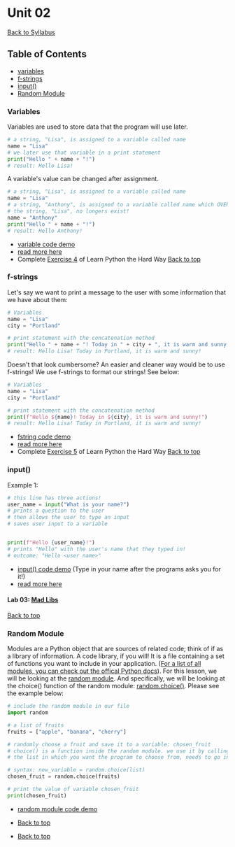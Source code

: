 # <a id="top"></a>Unit 02
[Back to Syllabus](../README.md)

## Table of Contents
- [variables](#variables)
- [f-strings](#fstring)
- [input()](#input)
- [Random Module](#random)

### <a id="variables"></a>Variables
Variables are used to store data that the program will use later.

```python
# a string, "Lisa", is assigned to a variable called name
name = "Lisa"
# we later use that variable in a print statement
print("Hello " + name + "!")
# result: Hello Lisa!
```

A variable's value can be changed after assignment.

```python
# a string, "Lisa", is assigned to a variable called name
name = "Lisa"
# a string, "Anthony", is assigned to a variable called name which OVERWRITES the previous data
# the string, "Lisa", no longers exist!
name = "Anthony"
print("Hello " + name + "!")
# result: Hello Anthony!
```
- [variable code demo](https://repl.it/@pdxadmin/variables)
- [read more here](https://www.w3schools.com/python/python_variables.asp)
- Complete [Exercise 4](https://learnpythonthehardway.org/python3/ex4.html) of Learn Python the Hard Way
[Back to top](#top)

### <a id="fstring">f-strings</a>

Let's say we want to print a message to the user with some information that we have about them:

```python
# Variables
name = "Lisa"
city = "Portland"

# print statement with the concatenation method
print("Hello " + name + "! Today in " + city + ", it is warm and sunny!")
# result: Hello Lisa! Today in Portland, it is warm and sunny!
```

Doesn't that look cumbersome? An easier and cleaner way would be to use f-strings! We use f-strings to format our strings! See below:

```python
# Variables
name = "Lisa"
city = "Portland"

# print statement with the concatenation method
print(f"Hello ${name}! Today in ${city}, it is warm and sunny!")
# result: Hello Lisa! Today in Portland, it is warm and sunny!
```

- [fstring code demo](https://repl.it/@pdxadmin/fstrings)
- [read more here](https://www.w3schools.com/python/ref_func_print.asp)
- Complete [Exercise 5](https://learnpythonthehardway.org/python3/ex5.html) of Learn Python the Hard Way
[Back to top](#top)

### <a id="input"></a>input()

Example 1:
```python
# this line has three actions!
user_name = input("What is your name?")
# prints a question to the user
# then allows the user to type an input
# saves user input to a variable


print(f"Hello {user_name}!")
# prints "Hello" with the user's name that they typed in!
# outcome: "Hello <user name>"
```
- [input() code demo](https://repl.it/@pdxadmin/input) (Type in your name after the programs asks you for it!)
- [read more here](https://www.w3schools.com/python/ref_func_input.asp)

#### Lab 03: [Mad Libs](https://github.com/PdxCodeGuild/Programming101/blob/master/labs/madlibs.md)

[Back to top](#top)

### <a id="random"></a>Random Module

Modules are a Python object that are sources of related code; think of if as a library of information. A code library, if you will! It is a file containing a set of functions you want to include in your application. ([For a list of all modules, you can check out the offical Python docs](https://docs.python.org/3/py-modindex.html)). For this lesson, we will be looking at the [random module](https://pynative.com/python-random-module/). And specifically, we will be looking at the choice() function of the random module: [random.choice()](https://www.w3schools.com/python/ref_random_choice.asp). Please see the example below:

```python
# include the random module in our file
import random

# a list of fruits
fruits = ["apple", "banana", "cherry"]

# randomly choose a fruit and save it to a variable: chosen_fruit
# choice() is a function inside the random module. we use it by calling it: random.choice()
# the list in which you want the program to choose from, needs to go inside the parenthesis of choice()

# syntax: new_variable = random.choice(list)
chosen_fruit = random.choice(fruits)

# print the value of variable chosen_fruit
print(chosen_fruit)
```

- [random module code demo](https://repl.it/@pdxadmin/random)
- [Back to top](#top)


- [Back to top](#top)
